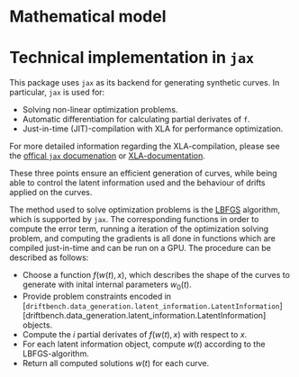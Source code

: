 # Mathematical model


# Technical implementation in `jax`
This package uses `jax` as its backend for generating synthetic curves.
In particular, `jax` is used for:

- Solving non-linear optimization problems.
- Automatic differentiation for calculating partial derivates of `f`.
- Just-in-time (JIT)-compilation with XLA for performance optimization.

For more detailed information regarding the XLA-compilation, please see the 
[offical `jax` documenation](https://docs.jax.dev/en/latest/index.html)
or [XLA-documentation](https://openxla.org/xla/tf2xla?hl=en).

These three points ensure an efficient generation of curves, while being
able to control the latent information used and the behaviour of drifts applied
on the curves.

The method used to solve optimization problems is the 
[LBFGS](https://en.wikipedia.org/wiki/Limited-memory_BFGS) algorithm, which is supported by `jax`.
The corresponding functions in order to compute the error term, running a iteration of the
optimization solving problem, and computing the gradients is all done in functions which are 
compiled just-in-time and can be run on a GPU.
The procedure can be described as follows:

- Choose a function $f(w(t), x)$, which describes the shape of the curves to generate with 
inital internal parameters $w_0(t)$.
- Provide problem constraints encoded in
[`driftbench.data_generation.latent_information.LatentInformation`][driftbench.data_generation.latent_information.LatentInformation]
objects.
- Compute the $i$ partial derivates of $f(w(t), x)$ with respect to $x$.
- For each latent information object, compute $w(t)$ according to the LBFGS-algorithm.
- Return all computed solutions $w(t)$ for each curve.

